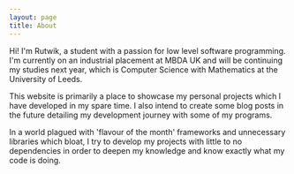 ```yaml
---
layout: page
title: About
---
```


Hi! I'm Rutwik, a student with a passion for low level software programming. I'm currently on an industrial placement at MBDA UK and will be continuing my studies next year, which is Computer Science with Mathematics at the University of Leeds.

This website is primarily a place to showcase my personal projects which I have developed in my spare time. I also intend to create some blog posts in the future detailing my development journey with some of my programs.

In a world plagued with 'flavour of the month' frameworks and unnecessary libraries which bloat, I try to develop my projects with little to no dependencies in order to deepen my knowledge and know exactly what my code is doing.
